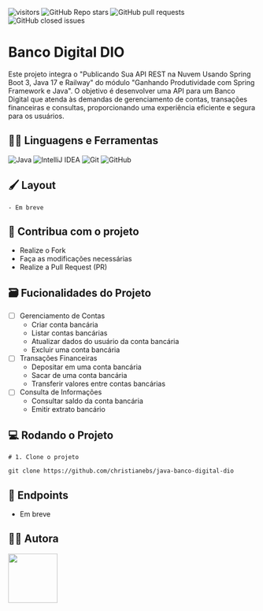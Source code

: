 ![visitors](https://visitor-badge.laobi.icu/badge?page_id=christianebs.java-banco-digital-dio) ![GitHub Repo stars](https://img.shields.io/github/stars/christianebs/java-banco-digital-dio) ![GitHub pull requests](https://img.shields.io/github/issues-pr/christianebs/java-banco-digital-dio) ![GitHub closed issues](https://img.shields.io/github/issues-closed/christianebs/java-banco-digital-dio)

# Banco Digital DIO

Este projeto integra o "Publicando Sua API REST na Nuvem Usando Spring Boot 3, Java 17 e Railway" do módulo "Ganhando Produtividade com Spring Framework e Java". O objetivo é desenvolver uma API para um Banco Digital que atenda às demandas de gerenciamento de contas, transações financeiras e consultas, proporcionando uma experiência eficiente e segura para os usuários.

## :woman_mechanic: Linguagens e Ferramentas

![Java](https://img.shields.io/badge/java-0D1117.svg?style=for-the-badge&logo=openjdk&logoColor=%23ED8B00) ![IntelliJ IDEA](https://img.shields.io/badge/IntelliJIDEA-0D1117.svg?style=for-the-badge&logo=intellij-idea&logoColor=white) ![Git](https://img.shields.io/badge/git-0D1117.svg?style=for-the-badge&logo=git&logoColor=%23F05033) ![GitHub](https://img.shields.io/badge/github-0D1117.svg?style=for-the-badge&logo=github&logoColor=white)

## :paintbrush: Layout

    - Em breve

## :triangular_flag_on_post: Contribua com o projeto

- Realize o Fork
- Faça as modificações necessárias
- Realize a Pull Request (PR)

## :card_file_box: Fucionalidades do Projeto

- [ ] Gerenciamento de Contas
    - Criar conta bancária
    - Listar contas bancárias
    - Atualizar dados do usuário da conta bancária
    - Excluir uma conta bancária
- [ ] Transações Financeiras
    - Depositar em uma conta bancária
    - Sacar de uma conta bancária
    - Transferir valores entre contas bancárias
- [ ] Consulta de Informações
    - Consultar saldo da conta bancária
    - Emitir extrato bancário

## :computer: Rodando o Projeto

```shell
# 1. Clone o projeto

git clone https://github.com/christianebs/java-banco-digital-dio

```

## :arrows_counterclockwise: Endpoints

- Em breve

## :woman_technologist: Autora

<a href="https://github.com/christianebs">
<img src="https://user-images.githubusercontent.com/108686840/271874870-1003d6c2-7574-4104-a392-ab6b2713cff2.png" width="100px" />
</a>